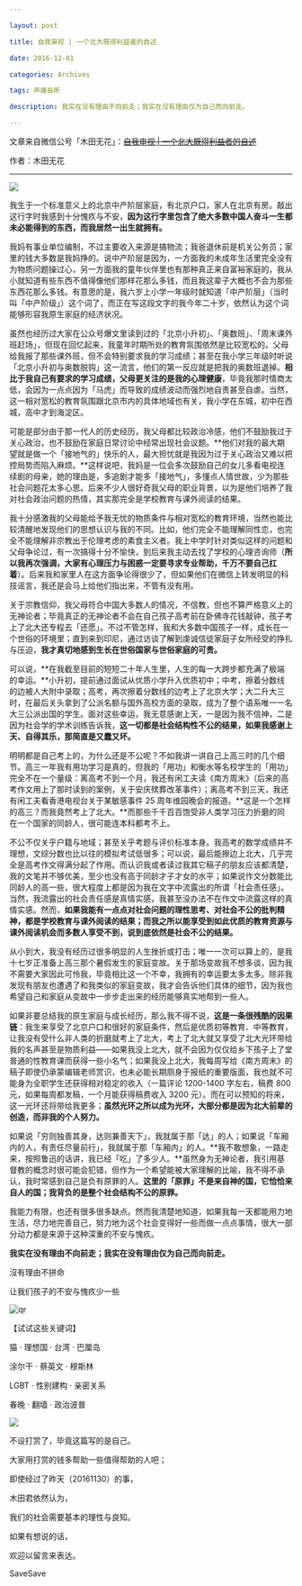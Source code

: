 ```yaml
---

layout: post

title: 自我审视 | 一个北大既得利益者的自述

date: 2016-12-01

categories: Archives

tags: 声援岳昕

description: 我实在没有理由不向前走；我实在没有理由仅为自己而向前走。

---
```


文章来自微信公号「木田无花」：~~[自我审视 \| 一个北大既得利益者的自述](https://mp.weixin.qq.com/s/-cLIAViez8kslpwFb5SeLQ)~~

作者：木田无花

---

![](https://i.imgur.com/pmo1qqo.jpg)


我生于一个标准意义上的北京中产阶层家庭，有北京户口，家人在北京有房。敲出这行字时我感到十分愧疚与不安，**因为这行字里包含了绝大多数中国人奋斗一生都未必能得到的东西，而我居然一出生就拥有。**

我妈有事业单位编制，不过主要收入来源是搞物流；我爸退休前是机关公务员；家里的钱大多数是我妈挣的。说中产阶层是因为，一方面我的未成年生活里完全没有为物质问题操过心，另一方面我的童年伙伴里也有那种真正来自富裕家庭的，我从小就知道有些东西不值得像他们那样花那么多钱，而且我这辈子大概也不会为那些东西花那么多钱。有意思的是，我六岁上小学一年级时就知道「中产阶层」（当时叫「中产阶级」）这个词了，而正在写这段文字的我今年二十岁，依然认为这个词能够形容我原生家庭的经济状况。

虽然也经历过大家在公众号爆文里读到过的「北京小升初」、「奥数班」、「周末课外班赶场」，但现在回忆起来，我童年时期所处的教育氛围依然是比较宽松的。父母给我报了那些课外班，但不会特别要求我的学习成绩；甚至在我小学三年级时听说「北京小升初与奥数脱钩」这一流言，他们的第一反应就是把我的奥数班退掉。**相比于我自己有要求的学习成绩，父母更关注的是我的心理健康**，毕竟我那时情商太低，会因为一点点因为「马虎」而导致的成绩波动而强烈地自责甚至自虐。当然，这一相对宽松的教育氛围跟北京市内的具体地域也有关，我小学在东城，初中在西城，高中才到海淀区。

可能是部分由于那一代人的历史经历，我父母都比较政治冷感，他们不鼓励我过于关心政治，也不鼓励在家庭日常讨论中经常出现社会议题。**他们对我的最大期望就是做一个「接地气的」快乐的人，最大担忧就是我因为过于关心政治又难以把控局势而陷入麻烦。**这样说吧，我妈是一位会多次鼓励自己的女儿多看电视连续剧的母亲，她的理由是，多追剧才能多「接地气」，多懂点人情世故，少为那些社会问题花太多心思。后来不少人很好奇我父母的职业背景，以为是他们培养了我对社会政治问题的热情，其实那完全是学校教育与课外阅读的结果。

我十分感激我的父母能给予我无忧的物质条件与相对宽松的教育环境，当然也能比较清醒地发现他们的思想认识与我的不同。比如，他们完全不能理解同性恋，也完全不能理解非宗教出于伦理考虑的素食主义者。我上中学时针对类似这样的问题和父母争论过，有一次搞得十分不愉快，到后来我主动去找了学校的心理咨询师（**所以我再次强调，大家有心理压力与困惑一定要寻求专业帮助，千万不要自己扛着**）。后来我和家里人在这方面争论得很少了，但如果他们在微信上转发明显的科技谣言，我还是会马上给他们指出来，不管有没有用。

关于宗教信仰，我父母符合中国大多数人的情况，不信教，但也不算严格意义上的无神论者；毕竟真正的无神论者不会在自己孩子高考前在卧佛寺花钱敲钟，孩子考上了北大还专程去「还愿」。不过不管怎样，我和大多数中国孩子一样，成长在一个世俗的环境里；直到来到印尼，通过访谈了解到虔诚信徒家庭子女所经受的挣扎与压迫，**我才真切地感到生长在世俗国家与世俗家庭的可贵。**

可以说，**在我截至目前的短短二十年人生里，人生的每一大跨步都充满了极端的幸运。**小升初，提前通过面试从优质小学升入优质初中；中考，擦着分数线的边被人大附中录取；高考，再次擦着分数线的边考上了北京大学；大二升大三时，在最后关头拿到了公派名额与国外高校方面的录取，成为了整个语系唯一一名大三公派出国的学生。面对这些幸运，我无意感谢上天，一是因为我不信神，二是因为社会学的学术训练告诉我，**这一切都是社会结构性不公的结果，如果我感谢上天、自得其乐，那简直是又蠢又坏。**

明明都是自己考上的，为什么还是不公呢？不如我讲一讲自己上高三时的几个细节。高三一年我有用功学习是真的，但我的「用功」和衡水等名校学生的「用功」完全不在一个量级：离高考不到一个月，我还有闲工夫读《南方周末》（后来的高考作文用上了那时读到的案例，关于安庆殡葬改革事件）；离高考不到三天，我还有闲工夫看香港电视台关于某敏感事件 25 周年维园晚会的报道。**这是一个怎样的高三？而我竟然考上了北大。**而那些千千百百饱受非人类学习压力折磨的同在一个国家的同龄人，很可能连本科都考不上。

不公不仅关乎户籍与地域；甚至关乎考题与评价标准本身。我高考的数学成绩并不理想，文综分数也比以往的模拟考试低很多；可以说，最后能擦边上北大，几乎完全是高考作文得满分起了作用。而认识我或者读过我其它稿子的朋友应该都清楚，我的文笔并不够优美，至少也没有高于同龄才子才女的水平；如果说作文分数能比同龄人的高一些，很大程度上都是因为我在文字中流露出的所谓「社会责任感」。当然，我流露出的社会责任感是真情实感，我甚至没办法不在作文中流露这样的真情实感。然而，**如果我能有一点点对社会问题的理性思考、对社会不公的批判精神，都是学校教育与课外阅读的结果；而我之所以能享受到如此优质的教育资源与课外阅读机会而多数人享受不到，说到底依然是社会不公的结果。**

从小到大，我没有经历过很多明显的人生挫折或打击；唯一一次可以算上的，是我十七岁正准备上高三那个暑假发生的家庭变故。关于那场变故我不想多谈，因为我不需要大家因此可怜我，毕竟相比这一个不幸，我拥有的幸运要太多太多。除非我发现有朋友也遭遇了和我类似的家庭变故，我才会告诉他们具体的细节，因为我也希望自己和家庭从变故中一步步走出来的经历能够真实地帮到一些人。

如果非要总结我的原生家庭与成长经历，那么我不得不说，**这是一条很残酷的因果链**：我生来享受了北京户口和很好的家庭条件，然后是优质初等教育、中等教育，让我没有受什么非人类的折磨就考上了北大，考上了北大就又享受了北大光环带给我的名声甚至是物质利益——如果我没上北大，就不会因为仅仅给乡下孩子上了堂普通的性教育课而获得一些小名气；如果我没上北大，我每周写给《南方周末》的稿子即使仍承蒙编辑老师赏识，也未必能长期厕身于报纸的重要版面，我也就不可能身为全职学生还获得相对稳定的收入（一篇评论 1200-1400 字左右，稿费 800 元，如果每周都发稿，一个月能获得稿费收入 3200 元）。而在可以预知的将来，这一光环还将带给我更多；**虽然光环之所以成为光环，大部分都是因为北大前辈的创造，而非我的个人努力。**

如果说「穷则独善其身，达则兼善天下」，我就属于那「达」的人；如果说「车厢内的人，有责任尽量前行」，我就属于那「车厢内」的人。**我不敢想象，一路走来，按照鲁迅的话讲，我已经「吃」了多少人。**虽然身为无神论者，我引用基督教的概念时很可能会犯错，但作为一个希望能被大家理解的比喻，我不得不承认，我时常感到自己是负有原罪的人。**这里的「原罪」不是来自神的国，它恰恰来自人的国；我背负的是整个社会结构不公的原罪。**

我能力有限，也还有很多很多缺点。然而我清楚地知道，如果我每一天都能用力地生活，尽力地完善自己，努力地为这个社会变得好一些而做一点点事情，很大一部分动力都是来源于这种深重的不安与愧疚。

**我实在没有理由不向前走；我实在没有理由仅为自己而向前走。**


沒有理由不拼命

让我们孩子的不安与愧疚少一些

![qr](https://i.imgur.com/6OP6EVb.png)

【试试这些关键词】

猫 · 理想国 · 台湾 · 巴厘岛

涂尔干 · 蔡英文 · 穆斯林

LGBT · 性别建构 · 亲密关系

春晚 · 翻墙 · 政治波普

![](https://i.imgur.com/B6tdaa4.jpg)


不设打赏了，毕竟这篇写的是自己。

大家用打赏的钱多帮助一些值得帮助的人吧；

即使经过了昨天（20161130）的事，

木田君依然认为，

我们的社会需要基本的理性与良知。

如果有想说的话，

欢迎以留言来表达。


SaveSave

